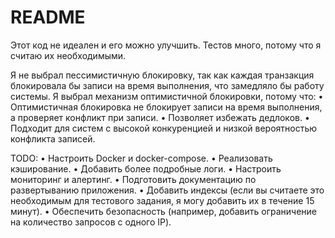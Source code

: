 # README


Этот код не идеален и его можно улучшить. Тестов много, потому что я считаю их необходимыми.

Я не выбрал пессимистичную блокировку, так как каждая транзакция блокировала бы записи на время выполнения, что замедляло бы работу системы. Я выбрал механизм оптимистичной блокировки, потому что:
	•	Оптимистичная блокировка не блокирует записи на время выполнения, а проверяет конфликт при записи.
	•	Позволяет избежать дедлоков.
	•	Подходит для систем с высокой конкуренцией и низкой вероятностью конфликта записей.

TODO:
	•	Настроить Docker и docker-compose.
	•	Реализовать кэширование.
	•	Добавить более подробные логи.
	•	Настроить мониторинг и алертинг.
	•	Подготовить документацию по развертыванию приложения.
	•	Добавить индексы (если вы считаете это необходимым для тестового задания, я могу добавить их в течение 15 минут).
	•	Обеспечить безопасность (например, добавить ограничение на количество запросов с одного IP).
